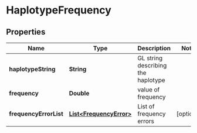 
# HaplotypeFrequency

## Properties
Name | Type | Description | Notes
------------ | ------------- | ------------- | -------------
**haplotypeString** | **String** | GL string describing the haplotype | 
**frequency** | **Double** | value of frequency | 
**frequencyErrorList** | [**List&lt;FrequencyError&gt;**](FrequencyError.md) | List of frequency errors |  [optional]



